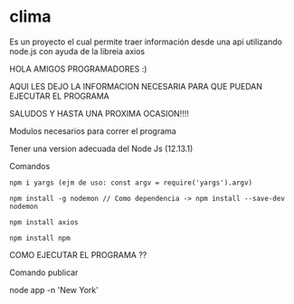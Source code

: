# clima

Es un proyecto el cual permite traer información desde una api utilizando node.js con ayuda de la libreia axios

HOLA AMIGOS PROGRAMADORES :)

AQUI LES DEJO LA INFORMACION NECESARIA PARA QUE PUEDAN EJECUTAR EL PROGRAMA

SALUDOS Y HASTA UNA PROXIMA OCASION!!!!

Modulos necesarios para correr el programa

Tener una version adecuada del Node Js (12.13.1)

Comandos

    npm i yargs (ejm de uso: const argv = require('yargs').argv)

    npm install -g nodemon // Como dependencia -> npm install --save-dev nodemon

    npm install axios

    npm install npm

COMO EJECUTAR EL PROGRAMA ??

Comando publicar

node app -n 'New York'  
